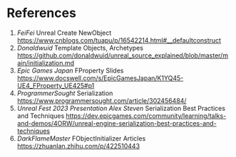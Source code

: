 # References

1. _FeiFei_ Unreal Create NewObject
	https://www.cnblogs.com/tuapu/p/16542214.html#__defaultconstruct
2. _Donaldwuid_ Template Objects, Archetypes
   https://github.com/donaldwuid/unreal_source_explained/blob/master/main/initialization.md
3. _Epic Games Japan_ FProperty Slides
	https://www.docswell.com/s/EpicGamesJapan/K1YQ45-UE4_FProperty_UE425#p1
4. _ProgrammerSought_ Serialization
   https://www.programmersought.com/article/302456484/
5. _Unreal Fest 2023 Presentation Alex Steven_ Serialization Best Practices and Techniques
   https://dev.epicgames.com/community/learning/talks-and-demos/4ORW/unreal-engine-serialization-best-practices-and-techniques
6. _DarkFlameMaster_ FObjectInitializer Articles
   https://zhuanlan.zhihu.com/p/422510443